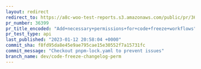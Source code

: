 ```yaml
---
layout: redirect
redirect_to: https://a8c-woo-test-reports.s3.amazonaws.com/public/pr/36399/api/index.html
pr_number: 36399
pr_title_encoded: "Add+necessary+permissions+for+code+freeze+workflows"
pr_test_type: api
last_published: "2023-01-12 20:58:04 +0000"
commit_sha: f8fd95da8e45e9ae795cae15e30552f7a15731fc
commit_message: "Checkout pnpm-lock.yaml to prevent issues"
branch_name: dev/code-freeze-changelog-perm
---
```

